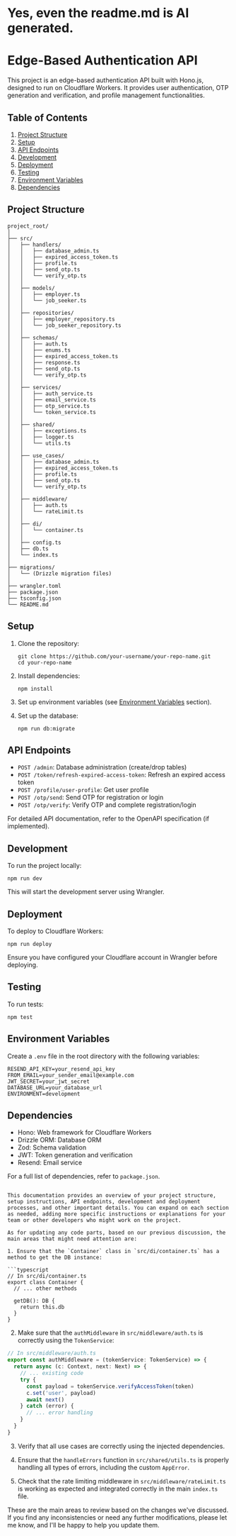 # Yes, even the readme.md is AI generated.

# Edge-Based Authentication API

This project is an edge-based authentication API built with Hono.js, designed to run on Cloudflare Workers. It provides user authentication, OTP generation and verification, and profile management functionalities.

## Table of Contents

1. [Project Structure](#project-structure)
2. [Setup](#setup)
3. [API Endpoints](#api-endpoints)
4. [Development](#development)
5. [Deployment](#deployment)
6. [Testing](#testing)
7. [Environment Variables](#environment-variables)
8. [Dependencies](#dependencies)

## Project Structure

```
project_root/
│
├── src/
│   ├── handlers/
│   │   ├── database_admin.ts
│   │   ├── expired_access_token.ts
│   │   ├── profile.ts
│   │   ├── send_otp.ts
│   │   └── verify_otp.ts
│   │
│   ├── models/
│   │   ├── employer.ts
│   │   └── job_seeker.ts
│   │
│   ├── repositories/
│   │   ├── employer_repository.ts
│   │   └── job_seeker_repository.ts
│   │
│   ├── schemas/
│   │   ├── auth.ts
│   │   ├── enums.ts
│   │   ├── expired_access_token.ts
│   │   ├── response.ts
│   │   ├── send_otp.ts
│   │   └── verify_otp.ts
│   │
│   ├── services/
│   │   ├── auth_service.ts
│   │   ├── email_service.ts
│   │   ├── otp_service.ts
│   │   └── token_service.ts
│   │
│   ├── shared/
│   │   ├── exceptions.ts
│   │   ├── logger.ts
│   │   └── utils.ts
│   │
│   ├── use_cases/
│   │   ├── database_admin.ts
│   │   ├── expired_access_token.ts
│   │   ├── profile.ts
│   │   ├── send_otp.ts
│   │   └── verify_otp.ts
│   │
│   ├── middleware/
│   │   ├── auth.ts
│   │   └── rateLimit.ts
│   │
│   ├── di/
│   │   └── container.ts
│   │
│   ├── config.ts
│   ├── db.ts
│   └── index.ts
│
├── migrations/
│   └── (Drizzle migration files)
│
├── wrangler.toml
├── package.json
├── tsconfig.json
└── README.md
```

## Setup

1. Clone the repository:
   ```
   git clone https://github.com/your-username/your-repo-name.git
   cd your-repo-name
   ```

2. Install dependencies:
   ```
   npm install
   ```

3. Set up environment variables (see [Environment Variables](#environment-variables) section).

4. Set up the database:
   ```
   npm run db:migrate
   ```

## API Endpoints

- `POST /admin`: Database administration (create/drop tables)
- `POST /token/refresh-expired-access-token`: Refresh an expired access token
- `POST /profile/user-profile`: Get user profile
- `POST /otp/send`: Send OTP for registration or login
- `POST /otp/verify`: Verify OTP and complete registration/login

For detailed API documentation, refer to the OpenAPI specification (if implemented).

## Development

To run the project locally:

```
npm run dev
```

This will start the development server using Wrangler.

## Deployment

To deploy to Cloudflare Workers:

```
npm run deploy
```

Ensure you have configured your Cloudflare account in Wrangler before deploying.

## Testing

To run tests:

```
npm test
```

## Environment Variables

Create a `.env` file in the root directory with the following variables:

```
RESEND_API_KEY=your_resend_api_key
FROM_EMAIL=your_sender_email@example.com
JWT_SECRET=your_jwt_secret
DATABASE_URL=your_database_url
ENVIRONMENT=development
```

## Dependencies

- Hono: Web framework for Cloudflare Workers
- Drizzle ORM: Database ORM
- Zod: Schema validation
- JWT: Token generation and verification
- Resend: Email service

For a full list of dependencies, refer to `package.json`.

```

This documentation provides an overview of your project structure, setup instructions, API endpoints, development and deployment processes, and other important details. You can expand on each section as needed, adding more specific instructions or explanations for your team or other developers who might work on the project.

As for updating any code parts, based on our previous discussion, the main areas that might need attention are:

1. Ensure that the `Container` class in `src/di/container.ts` has a method to get the DB instance:

```typescript
// In src/di/container.ts
export class Container {
  // ... other methods

  getDB(): DB {
    return this.db
  }
}
```

2. Make sure that the `authMiddleware` in `src/middleware/auth.ts` is correctly using the `TokenService`:

```typescript
// In src/middleware/auth.ts
export const authMiddleware = (tokenService: TokenService) => {
  return async (c: Context, next: Next) => {
    // ... existing code
    try {
      const payload = tokenService.verifyAccessToken(token)
      c.set('user', payload)
      await next()
    } catch (error) {
      // ... error handling
    }
  }
}
```

3. Verify that all use cases are correctly using the injected dependencies.

4. Ensure that the `handleErrors` function in `src/shared/utils.ts` is properly handling all types of errors, including the custom `AppError`.

5. Check that the rate limiting middleware in `src/middleware/rateLimit.ts` is working as expected and integrated correctly in the main `index.ts` file.

These are the main areas to review based on the changes we've discussed. If you find any inconsistencies or need any further modifications, please let me know, and I'll be happy to help you update them.